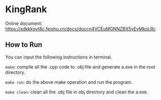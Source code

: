# KingRank

Online document: https://xdkkkgyt8c.feishu.cn/docs/doccn4VCEuMGNNZBX5yEyMkoLRc

## How to Run

You can input the following instructions in terminal.

`make`: compile all the .cpp code to .obj file and generate a.exe in the root directory.

`make run`: do the above make operation and run the program.

`make clean`: clean all the .obj file in obj directory and clean the a.exe.